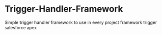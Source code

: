 # Trigger-Handler-Framework
Simple trigger handler framework to use in every project framework trigger salesforce apex
